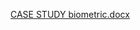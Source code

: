[CASE STUDY biometric.docx](https://github.com/vishnuvardhanputta/M2_EmbeddedC/files/8143552/CASE.STUDY.biometric.docx)
